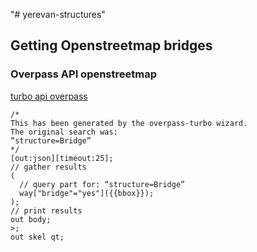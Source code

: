 "# yerevan-structures" 


## Getting Openstreetmap bridges

### Overpass API openstreetmap

[turbo api overpass](https://overpass-turbo.eu/)
```
/*
This has been generated by the overpass-turbo wizard.
The original search was:
“structure=Bridge”
*/
[out:json][timeout:25];
// gather results
(
  // query part for: “structure=Bridge”
  way["bridge"="yes"]({{bbox}});
);
// print results
out body;
>;
out skel qt;
```
